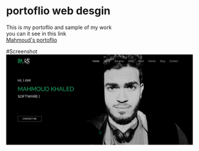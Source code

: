 # portoflio web desgin

This is my portoflio and sample of my work  <br>
you can it see in this link<br>
<a href="https://mahmoudkhaled.neocities.org/">Mahmoud's portoflio</a>

#Screenshot 
<img src="Capture.JPG">

